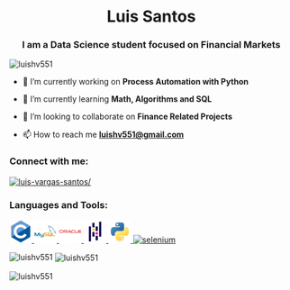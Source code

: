 <h1 align="center">Luis Santos</h1>
<h3 align="center">I am a Data Science student focused on Financial Markets</h3>

<p align="left"> <img src="https://komarev.com/ghpvc/?username=luishv551&label=Profile%20views&color=0e75b6&style=flat" alt="luishv551" /> </p>

- 🔭 I’m currently working on **Process Automation with Python**

- 🌱 I’m currently learning **Math, Algorithms and SQL**

- 👯 I’m looking to collaborate on **Finance Related Projects**

- 📫 How to reach me **luishv551@gmail.com**

<h3 align="left">Connect with me:</h3>
<p align="left">
<a href="https://linkedin.com/in/luis-vargas-santos/" target="blank"><img align="center" src="https://raw.githubusercontent.com/rahuldkjain/github-profile-readme-generator/master/src/images/icons/Social/linked-in-alt.svg" alt="luis-vargas-santos/" height="30" width="40" /></a>
</p>

<h3 align="left">Languages and Tools:</h3>
<p align="left"> <a href="https://www.cprogramming.com/" target="_blank" rel="noreferrer"> <img src="https://raw.githubusercontent.com/devicons/devicon/master/icons/c/c-original.svg" alt="c" width="40" height="40"/> </a> <a href="https://www.mysql.com/" target="_blank" rel="noreferrer"> <img src="https://raw.githubusercontent.com/devicons/devicon/master/icons/mysql/mysql-original-wordmark.svg" alt="mysql" width="40" height="40"/> </a> <a href="https://www.oracle.com/" target="_blank" rel="noreferrer"> <img src="https://raw.githubusercontent.com/devicons/devicon/master/icons/oracle/oracle-original.svg" alt="oracle" width="40" height="40"/> </a> <a href="https://pandas.pydata.org/" target="_blank" rel="noreferrer"> <img src="https://raw.githubusercontent.com/devicons/devicon/2ae2a900d2f041da66e950e4d48052658d850630/icons/pandas/pandas-original.svg" alt="pandas" width="40" height="40"/> </a> <a href="https://www.python.org" target="_blank" rel="noreferrer"> <img src="https://raw.githubusercontent.com/devicons/devicon/master/icons/python/python-original.svg" alt="python" width="40" height="40"/> </a> <a href="https://www.selenium.dev" target="_blank" rel="noreferrer"> <img src="https://raw.githubusercontent.com/detain/svg-logos/780f25886640cef088af994181646db2f6b1a3f8/svg/selenium-logo.svg" alt="selenium" width="40" height="40"/> </a> </p>

<p><img align="left" src="https://github-readme-stats.vercel.app/api/top-langs?username=luishv551&show_icons=true&locale=en&layout=compact" alt="luishv551" /></p>

<p>&nbsp;<img align="center" src="https://github-readme-stats.vercel.app/api?username=luishv551&show_icons=true&locale=en" alt="luishv551" /></p>

<p><img align="center" src="https://github-readme-streak-stats.herokuapp.com/?user=luishv551&" alt="luishv551" /></p>
